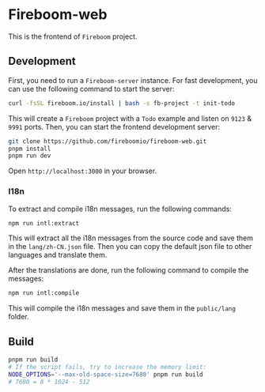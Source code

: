 # Fireboom-web

This is the frontend of `Fireboom` project.

## Development

First, you need to run a `Fireboom-server` instance. For fast development, you can use the following command to start the server:

```bash
curl -fsSL fireboom.io/install | bash -s fb-project -t init-todo
```

This will create a `Fireboom` project with a `Todo` example and listen on `9123` & `9991` ports. Then, you can start the frontend development server:

```bash
git clone https://github.com/fireboomio/fireboom-web.git
pnpm install
pnpm run dev
```

Open `http://localhost:3000` in your browser.

### I18n

To extract and compile i18n messages, run the following commands:

```bash
npm run intl:extract
```

This will extract all the i18n messages from the source code and save them in the `lang/zh-CN.json` file. Then you can copy the default json file to other languages and translate them.

After the translations are done, run the following command to compile the messages:

```bash
npm run intl:compile
```

This will compile the i18n messages and save them in the `public/lang` folder.

## Build

```bash
pnpm run build
# If the script fails, try to increase the memory limit:
NODE_OPTIONS='--max-old-space-size=7680' pnpm run build
# 7680 = 8 * 1024 - 512
```

